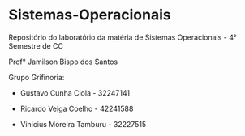 # Sistemas-Operacionais
Repositório do laboratório da matéria de Sistemas Operacionais - 4° Semestre de CC 

Prof° Jamilson Bispo dos Santos

Grupo Grifinoria:

- Gustavo Cunha Ciola - 32247141

- Ricardo Veiga Coelho - 42241588

- Vinicius Moreira Tamburu - 32227515
